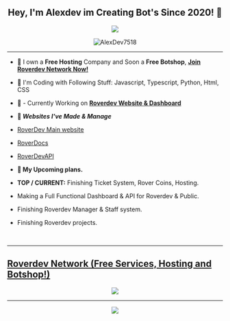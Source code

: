 ## <div align="center">Hey, I'm Alexdev im Creating Bot's Since 2020! :rocket:</div>  

<div align="center">
<img src="https://discord.c99.nl/widget/theme-2/663442537222242306.png">
</div>

<p align="center"> <img src="https://komarev.com/ghpvc/?username=AlexDev7518&label=Profile%20views&color=00FFFF&style=flat" alt="AlexDev7518" /> </p>

***

- :telescope: I own a **Free Hosting** Company and Soon a **Free Botshop**, [**Join Roverdev Network Now!**](https://discord.gg/roverdev)

- :seedling: I'm Coding with Following Stuff: Javascript, Typescript, Python, Html, CSS
- :exploding_head: - Currently Working on [**Roverdev Website & Dashboard**](https://roverdev.xyz)

- **:link: *Websites I've Made & Manage***
 - [RoverDev Main website](https://roverdev.xyz)
 - [RoverDocs](https://docs.roverdev.xyz)
 - [RoverDevAPI](https://api.roverdev.xyz)

- **:thinking: My Upcoming plans.**
 - **TOP / CURRENT:**  Finishing Ticket System, Rover Coins, Hosting.
 - Making a Full Functional Dashboard & API for Roverdev & Public.
 - Finishing Roverdev Manager & Staff system.
 - Finishing Roverdev projects.
<br/>

***

## [Roverdev Network (Free Services, Hosting and Botshop!)](https://discord.gg/roverdev)
<p align="center"> <a href="https://discord.gg/roverdev"><img src="https://discord.com/api/guilds/846548733914906664/widget.png?style=banner2"></a> </p>

***

<div align="center"> <img src="https://i.imgur.com/CbF3nqE.png"> </p>
